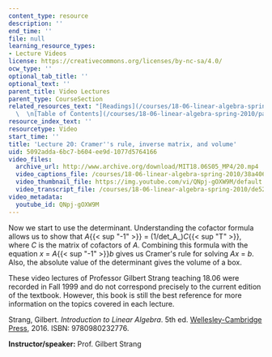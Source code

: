 ```yaml
---
content_type: resource
description: ''
end_time: ''
file: null
learning_resource_types:
- Lecture Videos
license: https://creativecommons.org/licenses/by-nc-sa/4.0/
ocw_type: ''
optional_tab_title: ''
optional_text: ''
parent_title: Video Lectures
parent_type: CourseSection
related_resources_text: "[Readings](/courses/18-06-linear-algebra-spring-2010/pages/readings)\
  \  \n[Table of Contents](/courses/18-06-linear-algebra-spring-2010/pages/readings#Table_of_Contents)"
resource_index_text: ''
resourcetype: Video
start_time: ''
title: 'Lecture 20: Cramer''s rule, inverse matrix, and volume'
uid: 5092adda-6bc7-b604-ee9d-1077d5764166
video_files:
  archive_url: http://www.archive.org/download/MIT18.06S05_MP4/20.mp4
  video_captions_file: /courses/18-06-linear-algebra-spring-2010/38a4064e60d05d8080f8e38c381f0e3e_QNpj-gOXW9M.vtt
  video_thumbnail_file: https://img.youtube.com/vi/QNpj-gOXW9M/default.jpg
  video_transcript_file: /courses/18-06-linear-algebra-spring-2010/de52fa820f50feb22e656ebf77c26308_QNpj-gOXW9M.pdf
video_metadata:
  youtube_id: QNpj-gOXW9M
---
```


Now we start to use the determinant. Understanding the cofactor formula allows us to show that _A_{{< sup "\-1" >}} = (1/det_A_)_C_{{< sup "T" >}}, where _C_ is the matrix of cofactors of _A_. Combining this formula with the equation _x_ = _A_{{< sup "\-1" >}}_b_ gives us Cramer's rule for solving _Ax_ = _b_. Also, the absolute value of the determinant gives the volume of a box.

These video lectures of Professor Gilbert Strang teaching 18.06 were recorded in Fall 1999 and do not correspond precisely to the current edition of the textbook. However, this book is still the best reference for more information on the topics covered in each lecture.

Strang, Gilbert. _Introduction to Linear Algebra_. 5th ed. [Wellesley-Cambridge Press](http://www.wellesleycambridge.com/), 2016. ISBN: 9780980232776.

**Instructor/speaker:** Prof. Gilbert Strang

